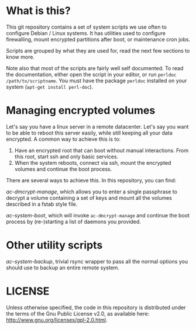 What is this?
=============

This git repository contains a set of system scripts we use often to configure
Debian / Linux systems. It has utilities used to configure firewalling, mount
encrypted partitions after boot, or maintenance cron jobs.

Scripts are grouped by what they are used for, read the next few sections to
know more.

Note also that most of the scripts are fairly well self documented.
To read the documentation, either open the script in your editor, or run
`perldoc /path/to/scriptname`. You must have the package `perldoc` installed on
your system (`apt-get install perl-doc`).


Managing encrypted volumes
==========================

Let's say you have a linux server in a remote datacenter. Let's say you want
to be able to reboot this server easily, while still keeping all your data
encrypted. A common way to achieve this is to:

1. Have an encrypted root that can boot without manual interactions. From
   this root, start ssh and only basic services.
2. When the system reboots, connect via ssh, mount the encrypted volumes
   and continue the boot process.

There are several ways to achieve this. In this repository, you can find:

*ac-dmcrypt-manage*, which allows you to enter a single passphrase to decrypt a
volume containing a set of keys and mount all the volumes described in a
fstab style file.

*ac-system-boot*, which will invoke `ac-dmcrypt-manage` and continue the boot
process by (re-)starting a list of daemons you provided.


Other utility scripts
=====================

*ac-system-backup*, trivial rsync wrapper to pass all the normal options you
should use to backup an entire remote system.


LICENSE
=======

Unless otherwise specified, the code in this repository is distributed under
the terms of the Gnu Public License v2.0, as available here:
http://www.gnu.org/licenses/gpl-2.0.html.
